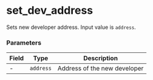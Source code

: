# set\_dev\_address

Sets new developer address. Input value is `address`.

### Parameters

| Field |    Type   | Description                  |
| ----- | :-------: | ---------------------------- |
| -     | `address` | Address of the new developer |
